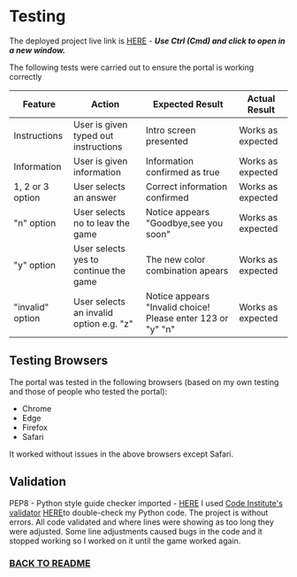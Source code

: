 
# Testing

The deployed project live link is [HERE](https://guess-colors-499273fe225a.herokuapp.com/) - ***Use Ctrl (Cmd) and click to open in a new window.*** 


The following tests were carried out to ensure the portal is working correctly

| **Feature**   | **Action**                    | **Expected Result**          | **Actual Result** |
| ------------- | ----------------------------- | ---------------------------- | ----------------- |
| Instructions | User is given typed out instructions | Intro screen presented | Works as expected |
| Information | User is given information | Information confirmed as true | Works as expected |
| 1, 2 or 3 option | User selects an answer | Correct information confirmed | Works as expected |
| "n" option  | User selects no to leav the game | Notice appears "Goodbye,see you soon" | Works as expected |
| "y" option  | User selects yes to continue the game | The new color combination apears | Works as expected |
| "invalid" option  | User selects an invalid option e.g. "z" | Notice appears "Invalid choice! Please enter 123 or "y" "n" | Works as expected |

## Testing Browsers
The portal was tested in the following browsers (based on my own testing and those of people who tested the portal):

- Chrome 
- Edge
- Firefox
- Safari 

It worked without issues in the above browsers except Safari. 

## Validation

PEP8 - Python style guide checker imported - [HERE](https://pypi.org/project/pep8/) 
I used [Code Institute's validator](https://pep8ci.herokuapp.com/) [HERE](assets/images/Validation.png)to double-check my Python code. The project is without errors.
All code validated and where lines were showing as too long they were adjusted. Some line adjustments caused bugs in the code and it stopped working so I worked on it until the game worked again.



### [BACK TO README](README.md)

